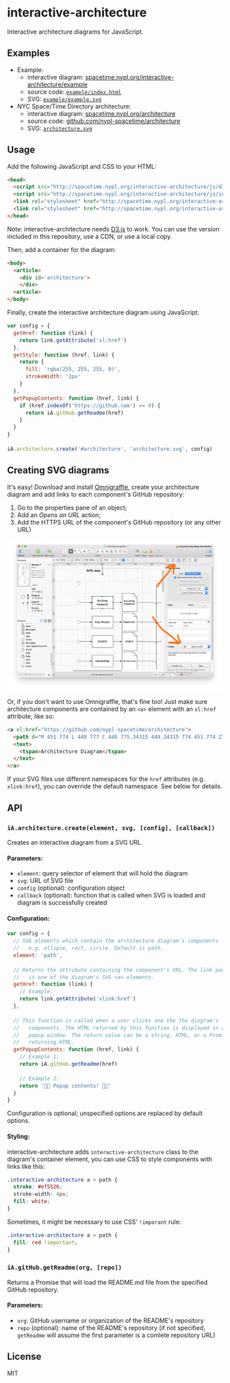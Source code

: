 # interactive-architecture

Interactive architecture diagrams for JavaScript.

## Examples

- Example:
  - interactive diagram: [spacetime.nypl.org/interactive-architecture/example](http://spacetime.nypl.org/interactive-architecture/example)
  - source code: [`example/index.html`](example/index.html)
  - SVG: [`example/example.svg`](example/example.svg)
- NYC Space/Time Directory architecture:
  - interactive diagram: [spacetime.nypl.org/architecture](http://spacetime.nypl.org/architecture)
  - source code: [github.com/nypl-spacetime/architecture](github.com/nypl-spacetime/architecture)
  - SVG: [`architecture.svg`](https://github.com/nypl-spacetime/architecture/blob/gh-pages/architecture.svg)

## Usage

Add the following JavaScript and CSS to your HTML:

```html
<head>
  <script src="http://spacetime.nypl.org/interactive-architecture/js/d3.v4.min.js" charset="utf-8"></script>
  <script src="http://spacetime.nypl.org/interactive-architecture/js/interactive-architecture.js" charset="utf-8"></script>
  <link rel="stylesheet" href="http://spacetime.nypl.org/interactive-architecture/css/interactive-architecture.css">
  <link rel="stylesheet" href="http://spacetime.nypl.org/interactive-architecture/css/markdown-popup.css">
</head>
```

Note: interactive-architecture needs [D3.js](https://d3js.org/) to work. You can use the version included in this repository, use a CDN, or use a local copy.

Then, add a container for the diagram:

```html
<body>
  <article>
    <div id='architecture'>
    </div>
  <article>
</body>
```

Finally, create the interactive architecture diagram using JavaScript:

```js
var config = {
  getHref: function (link) {
    return link.getAttribute('xl:href')
  },
  getStyle: function (href, link) {
    return {
      fill: 'rgba(255, 255, 255, 0)',
      strokeWidth: '2px'
    }
  },
  getPopupContents: function (href, link) {
    if (href.indexOf('https://github.com') >= 0) {
      return iA.gitHub.getReadme(href)
    }
  }
}

iA.architecture.create('#architecture', 'architecture.svg', config)
```

## Creating SVG diagrams

It's easy! Download and install [Omnigraffle](https://www.omnigroup.com/omnigraffle), create your architecture diagram and add links to each component's GitHub repository:

1. Go to the properties pane of an object;
2. Add an _Opens an URL_ action;
3. Add the HTTPS URL of the component's GitHub repository (or any other URL)

![](images/omnigraffle.png)

Or, if you don't want to use Omnigraffle, that's fine too! Just make sure architecture components
are contained by an `<a>` element with an `xl:href` attribute, like so:

```html
<a xl:href="https://github.com/nypl-spacetime/architecture">
  <path d="M 451 774 L 448 777 C 448 775.34315 449.34315 774 451 774 Z" />
  <text>
    <tspan>Architecture Diagram</tspan>
  </text>
</a>
```

If your SVG files use different namespaces for the `href` attributes (e.g. `xlink:href`), you can override the default namespace. See below for details.

## API

### `iA.architecture.create(element, svg, [config], [callback])`

Creates an interactive diagram from a SVG URL.

#### Parameters:

- `element`: query selector of element that will hold the diagram
- `svg`: URL of SVG file
- `config` (optional): configuration object
- `callback` (optional): function that is called when SVG is loaded and diagram is successfully created

#### Configuration:

```js
var config = {
  // SVG elements which contain the architecture diagram's components
  //   e.g. ellipse, rect, circle. Default is path.
  element: 'path',

  // Returns the attribute containing the component's URL. The link parameter
  //   is one of the diagram's SVG <a> elements.
  getHref: function (link) {
    // Example:
    return link.getAttribute('xlink:href')
  },

  // This function is called when a user clicks one the the diagram's
  //   components. The HTML returned by this function is displayed in a
  //   popup window. The return value can be a string, HTML, or a Promise
  //   returning HTML.
  getPopupContents: function (href, link) {
    // Example 1:
    return iA.gitHub.getReadme(href)

    // Example 2:
    return '💾💾 Popup contents! 💾💾'
  }
}
```

Configuration is optional; unspecified options are replaced by default options.

#### Styling:

interactive-architecture adds `interactive-architecture` class to the diagram's container element, you can use CSS to style components with links like this:

```css
.interactive-architecture a > path {
  stroke: #ef5526;
  stroke-width: 4px;
  fill: white;
}
```

Sometimes, it might be necessary to use CSS' `!imporant` rule:

```css
.interactive-architecture a > path {
  fill: red !important;
}
```

### `iA.gitHub.getReadme(org, [repo])`

Returns a Promise that will load the README.md file from the specified GitHub repository.

#### Parameters:

- `org`: GitHub username or organization of the README's repository
- `repo` (optional): name of the README's repository (if not specified, `getReadme` will assume the first parameter is a comlete repository URL)

## License

MIT
